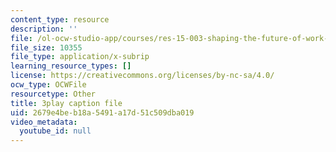 ```yaml
---
content_type: resource
description: ''
file: /ol-ocw-studio-app/courses/res-15-003-shaping-the-future-of-work-15-662x-spring-2016/2679e4beb18a5491a17d51c509dba019_Q69ILtZSteE.vtt
file_size: 10355
file_type: application/x-subrip
learning_resource_types: []
license: https://creativecommons.org/licenses/by-nc-sa/4.0/
ocw_type: OCWFile
resourcetype: Other
title: 3play caption file
uid: 2679e4be-b18a-5491-a17d-51c509dba019
video_metadata:
  youtube_id: null
---
```

